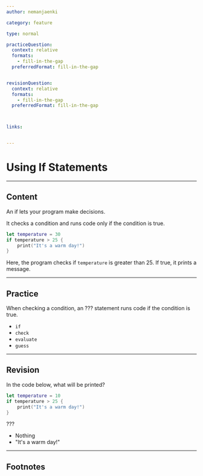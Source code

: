```yaml
---
author: nemanjaenki

category: feature

type: normal

practiceQuestion:
  context: relative
  formats:
    - fill-in-the-gap
  preferredFormat: fill-in-the-gap


revisionQuestion:
  context: relative
  formats:
    - fill-in-the-gap
  preferredFormat: fill-in-the-gap



links:


---
```


# Using If Statements

---
## Content

An if lets your program make decisions. 

It checks a condition and runs code only if the condition is true.

```swift
let temperature = 30
if temperature > 25 {
    print("It's a warm day!")
}
```

Here, the program checks if `temperature` is greater than 25. If true, it prints a message.

---
## Practice

When checking a condition, an ??? statement runs code if the condition is true.

- `if`
- `check`
- `evaluate`
- `guess`


---
## Revision

In the code below, what will be printed?

```swift
let temperature = 10
if temperature > 25 {
    print("It's a warm day!")
}
```

???

- Nothing
- "It's a warm day!"


---
## Footnotes


